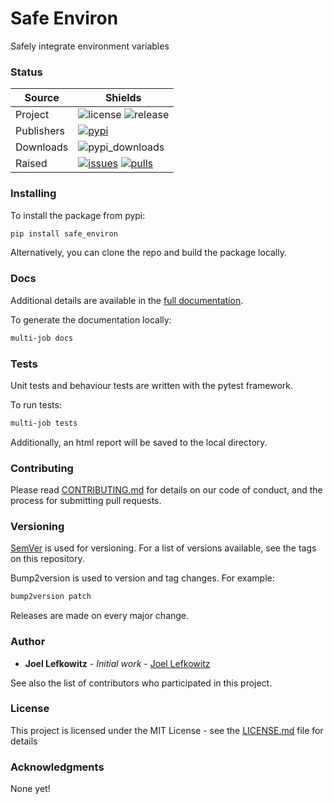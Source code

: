 # Safe Environ

Safely integrate environment variables

### Status

| Source     | Shields                                                        |
| ---------- | -------------------------------------------------------------- |
| Project    | ![license][license] ![release][release]                        |
| Publishers | [![pypi][pypi]][pypi_link]                                     |
| Downloads  | ![pypi_downloads][pypi_downloads]                              |
| Raised     | [![issues][issues]][issues_link] [![pulls][pulls]][pulls_link] |

### Installing

To install the package from pypi:

```bash
pip install safe_environ
```

Alternatively, you can clone the repo and build the package locally.

### Docs

Additional details are available in the [full documentation](https://safe-environ.readthedocs.io/en/latest/).

To generate the documentation locally:

```bash
multi-job docs
```

### Tests

Unit tests and behaviour tests are written with the pytest framework.

To run tests:

```bash
multi-job tests
```

Additionally, an html report will be saved to the local directory.

### Contributing

Please read [CONTRIBUTING.md](CONTRIBUTING.md) for details on our code of conduct, and the process for submitting pull requests.

### Versioning

[SemVer](http://semver.org/) is used for versioning. For a list of versions available, see the tags on this repository.

Bump2version is used to version and tag changes.
For example:

```bash
bump2version patch
```

Releases are made on every major change.

### Author

- **Joel Lefkowitz** - _Initial work_ - [Joel Lefkowitz](https://github.com/JoelLefkowitz)

See also the list of contributors who participated in this project.

### License

This project is licensed under the MIT License - see the [LICENSE.md](LICENSE.md) file for details

### Acknowledgments

None yet!

<!--- Table links --->

[license]: https://img.shields.io/github/license/joellefkowitz/safe-environ
[release]: https://img.shields.io/github/v/tag/joellefkowitz/safe-environ
[pypi_downloads]: https://img.shields.io/pypi/dw/safe-environ
[pypi]: https://img.shields.io/pypi/v/safe-environ "PyPi"
[pypi_link]: https://pypi.org/project/safe-environ
[issues]: https://img.shields.io/github/issues/joellefkowitz/safe-environ "Issues"
[issues_link]: https://github.com/JoelLefkowitz/safe-environ/issues
[pulls]: https://img.shields.io/github/issues-pr/joellefkowitz/safe-environ "Pull requests"
[pulls_link]: https://github.com/JoelLefkowitz/safe-environ/pulls
